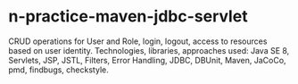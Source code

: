 # n-practice-maven-jdbc-servlet
CRUD operations for User and Role, login, logout, access to resources based on user identity. Technologies,   libraries, approaches used: Java SE 8, Servlets, JSP, JSTL, Filters, Error Handling, JDBC, DBUnit, Maven, JaCoCo,   pmd, findbugs, checkstyle.
